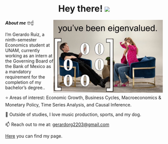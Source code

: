 <h1 align="center"><b>Hey there! </b><img src="https://media.giphy.com/media/hvRJCLFzcasrR4ia7z/giphy.gif" width="35"></h1>

<img align="right" width="350px" alt="Unicorn" src="https://github.com/gerardorglz/gerardorglz/blob/main/IMG_3645.JPG" />

***About me*** 🤓☝️

I’m Gerardo Ruiz, a ninth-semester Economics student at UNAM, currently working as an intern at the Governing Board of the Bank of Mexico as a mandatory requirement for the completion of my bachelor’s degree..
  
⭐ Areas of interest: Economic Growth, Business Cycles, Macroeconomics & Monetary Policy, Time Series Analysis, and Causal Inference.

👀 Outside of studies, I love music production, sports, and my dog.

📫 Reach out to me at: <a href="mailto:gerardorg2203@gmail.com">gerardorg2203@gmail.com</a>

<a href="https://gerardorglz.github.io/gerardoruizg//">Here</a> you can find my page.
</div>
